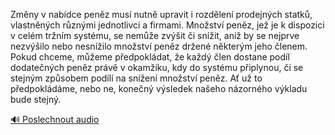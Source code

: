 
Změny v nabídce peněz musí nutně upravit i rozdělení prodejných statků, vlastněných různými jednotlivci a firmami. Množství peněz, jež je k dispozici v celém tržním systému, se nemůže zvýšit či snížit, aniž by se nejprve nezvýšilo nebo nesnížilo množství peněz držené některým jeho členem. Pokud chceme, můžeme předpokládat, že každý člen dostane podíl dodatečných peněz právě v okamžiku, kdy do systému připlynou, či se stejným způsobem podílí na snížení množství peněz. Ať už to předpokládáme, nebo ne, konečný výsledek našeho názorného výkladu bude stejný.

[🔊 Poslechnout audio](/data/7-paragraphs/audio/chapter_78/para_007-Zmny-v-nabdce-penz-mus-nutn-upravit-i-rozdle.mp3)
